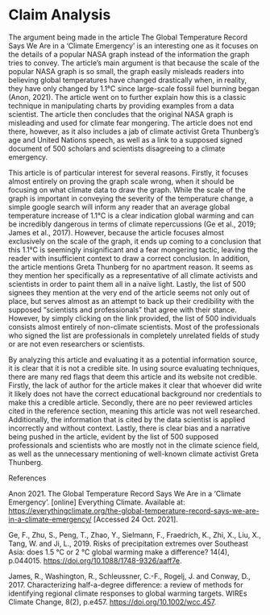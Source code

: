 # Claim Analysis
The argument being made in the article The Global Temperature Record Says We Are in a ‘Climate Emergency’ is an interesting one as it focuses on the details of a popular NASA graph instead of the information the graph tries to convey. The article’s main argument is that because the scale of the popular NASA graph is so small, the graph easily misleads readers into believing global temperatures have changed drastically when, in reality, they have only changed by 1.1°C since large-scale fossil fuel burning began (Anon, 2021). The article went on to further explain how this is a classic technique in manipulating charts by providing examples from a data scientist. The article then concludes that the original NASA graph is misleading and used for climate fear mongering. The article does not end there, however, as it also includes a jab of climate activist Greta Thunberg’s age and United Nations speech, as well as a link to a supposed signed document of 500 scholars and scientists disagreeing to a climate emergency.  

This article is of particular interest for several reasons. Firstly, it focuses almost entirely on proving the graph scale wrong, when it should be focusing on what climate data to draw the graph. While the scale of the graph is important in conveying the severity of the temperature change, a simple google search will inform any reader that an average global temperature increase of 1.1°C is a clear indication global warming and can be incredibly dangerous in terms of climate repercussions (Ge et al., 2019; James et al., 2017). However, because the article focuses almost exclusively on the scale of the graph, it ends up coming to a conclusion that this 1.1°C is seemingly insignificant and a fear mongering tactic, leaving the reader with insufficient context to draw a correct conclusion. In addition, the article mentions Greta Thunberg for no apartment reason. It seems as they mention her specifically as a representative of all climate activists and scientists in order to paint them all in a naïve light. Lastly, the list of 500 signees they mention at the very end of the article seems not only out of place, but serves almost as an attempt to back up their credibility with the supposed “scientists and professionals” that agree with their stance. However, by simply clicking on the link provided, the list of 500 individuals consists almost entirely of non-climate scientists. Most of the professionals who signed the list are professionals in completely unrelated fields of study or are not even researchers or scientists.   

By analyzing this article and evaluating it as a potential information source, it is clear that it is not a credible site. In using source evaluating techniques, there are many red flags that deem this article and its website not credible. Firstly, the lack of author for the article makes it clear that whoever did write it likely does not have the correct educational background nor credentials to make this a credible article. Secondly, there are no peer reviewed articles cited in the reference section, meaning this article was not well researched. Additionally, the information that is cited by the data scientist is applied incorrectly and without context. Lastly, there is clear bias and a narrative being pushed in the article, evident by the list of 500 supposed professionals and scientists who are mostly not in the climate science field, as well as the unnecessary mentioning of well-known climate activist Greta Thunberg.  


References  

Anon 2021. The Global Temperature Record Says We Are in a ‘Climate Emergency’. [online] Everything Climate. Available at: <https://everythingclimate.org/the-global-temperature-record-says-we-are-in-a-climate-emergency/> [Accessed 24 Oct. 2021]. 

Ge, F., Zhu, S., Peng, T., Zhao, Y., Sielmann, F., Fraedrich, K., Zhi, X., Liu, X., Tang, W. and Ji, L., 2019. Risks of precipitation extremes over Southeast Asia: does 1.5 °C or 2 °C global warming make a difference? 14(4), p.044015. https://doi.org/10.1088/1748-9326/aaff7e. 

James, R., Washington, R., Schleussner, C.-F., Rogelj, J. and Conway, D., 2017. Characterizing half-a-degree difference: a review of methods for identifying regional climate responses to global warming targets. WIREs Climate Change, 8(2), p.e457. https://doi.org/10.1002/wcc.457.  
